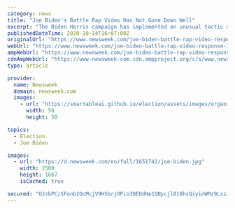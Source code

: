 ```yaml
---
category: news
title: "Joe Biden's Battle Rap Video Has Not Gone Down Well"
excerpt: "The Biden Harris campaign has implemented an unusual tactic and has recruited the help of a well-known battle rap league."
publishedDateTime: 2020-10-14T16:07:00Z
originalUrl: "https://www.newsweek.com/joe-biden-battle-rap-video-response-1539092"
webUrl: "https://www.newsweek.com/joe-biden-battle-rap-video-response-1539092"
ampWebUrl: "https://www.newsweek.com/joe-biden-battle-rap-video-response-1539092?amp=1"
cdnAmpWebUrl: "https://www-newsweek-com.cdn.ampproject.org/c/s/www.newsweek.com/joe-biden-battle-rap-video-response-1539092?amp=1"
type: article

provider:
  name: Newsweek
  domain: newsweek.com
  images:
    - url: "https://smartableai.github.io/election/assets/images/organizations/newsweek.com-50x50.jpg"
      width: 50
      height: 50

topics:
  - Election
  - Joe Biden

images:
  - url: "https://d.newsweek.com/en/full/1651742/joe-biden.jpg"
    width: 2500
    height: 1667
    isCached: true

secured: "UJzbPC/SFonb2OcMcjV9HSbrjOPio3DEDdNe1QNycjl010hsQiyinWMz9LszJYyoAqt3lD9E9tl7rSlJSMfnIimqSNLAi/SZK8E/B7Onsg46ocE1hQmHsVh1mJ1nsh522ofHuFqALR9bFfjsTmoRhDTEl3Bds0+70JByCUInJq0Ub4ymSHak3jQixZbOKH7o2ssgfX8ipcCNta5y/5trJeKQVAPRgeXPlDX5R6TFQPMoQj0yB1Gg+pQ30jiRJwPSwFXxX4rA4D3r1/DkU7DHOBSAG+DKL89mQp6u6supFpcx/kVaw4ZvJTndAKw+zsrjhS14xYGdL5hWlYs/P4ts/zrrpaEf2W1v6npfiAd/jjY=;g3Axv4EP7VYoykP95HFMrw=="
---
```


